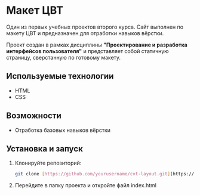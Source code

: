 # Макет ЦВТ

Один из первых учебных проектов второго курса. Сайт выполнен по макету ЦВТ и предназначен для отработки навыков вёрстки.

Проект создан в рамках дисциплины **"Проектирование и разработка интерфейсов пользователя"** и представляет собой статичную страницу, сверстанную по готовому макету.

## Используемые технологии

- HTML
- CSS

## Возможности

- Отработка базовых навыков вёрстки

## Установка и запуск

1. Клонируйте репозиторий:
   ```bash
   git clone [https://github.com/yourusername/cvt-layout.git](https://github.com/AnastasiaShemelina/htc-layout.git)

2. Перейдите в папку проекта и откройте файл index.html
